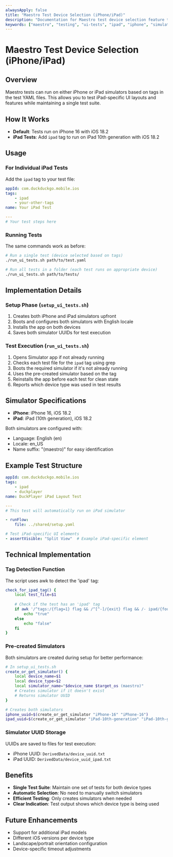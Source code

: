 ```yaml
---
alwaysApply: false
title: "Maestro Test Device Selection (iPhone/iPad)"
description: "Documentation for Maestro test device selection feature that allows tests to run on iPhone or iPad based on tags"
keywords: ["maestro", "testing", "ui-tests", "ipad", "iphone", "simulator", "device-selection", "tags"]
---
```


# Maestro Test Device Selection (iPhone/iPad)

## Overview
Maestro tests can run on either iPhone or iPad simulators based on tags in the test YAML files. This allows you to test iPad-specific UI layouts and features while maintaining a single test suite.

## How It Works
- **Default**: Tests run on iPhone 16 with iOS 18.2
- **iPad Tests**: Add `ipad` tag to run on iPad 10th generation with iOS 18.2

## Usage

### For Individual iPad Tests
Add the `ipad` tag to your test file:

```yaml
appId: com.duckduckgo.mobile.ios
tags:
    - ipad
    - your-other-tags
name: Your iPad Test

---
# Your test steps here
```

### Running Tests
The same commands work as before:
```bash
# Run a single test (device selected based on tags)
./run_ui_tests.sh path/to/test.yaml

# Run all tests in a folder (each test runs on appropriate device)
./run_ui_tests.sh path/to/tests/
```

## Implementation Details

### Setup Phase (`setup_ui_tests.sh`)
1. Creates both iPhone and iPad simulators upfront
2. Boots and configures both simulators with English locale
3. Installs the app on both devices
4. Saves both simulator UUIDs for test execution

### Test Execution (`run_ui_tests.sh`)
1. Opens Simulator app if not already running
2. Checks each test file for the `ipad` tag using grep
3. Boots the required simulator if it's not already running
4. Uses the pre-created simulator based on the tag
5. Reinstalls the app before each test for clean state
6. Reports which device type was used in test results

## Simulator Specifications
- **iPhone**: iPhone 16, iOS 18.2  
- **iPad**: iPad (10th generation), iOS 18.2

Both simulators are configured with:
- Language: English (en)
- Locale: en_US
- Name suffix: "(maestro)" for easy identification

## Example Test Structure
```yaml
appId: com.duckduckgo.mobile.ios
tags:
    - ipad
    - duckplayer
name: DuckPlayer iPad Layout Test

---
# This test will automatically run on iPad simulator

- runFlow: 
    file: ../shared/setup.yaml

# Test iPad-specific UI elements
- assertVisible: "Split View"  # Example iPad-specific element
```

## Technical Implementation

### Tag Detection Function
The script uses awk to detect the 'ipad' tag:
```bash
check_for_ipad_tag() {
    local test_file=$1
    
    # Check if the test has an 'ipad' tag
    if awk '/^tags:/{flag=1} flag && /^[^-]/{exit} flag && /- ipad/{found=1; exit} END{exit !found}' "$test_file" 2>/dev/null; then
        echo "true"
    else
        echo "false"
    fi
}
```

### Pre-created Simulators
Both simulators are created during setup for better performance:
```bash
# In setup_ui_tests.sh
create_or_get_simulator() {
    local device_name=$1
    local device_type=$2
    local simulator_name="$device_name $target_os (maestro)"
    # Creates simulator if it doesn't exist
    # Returns simulator UUID
}

# Creates both simulators
iphone_uuid=$(create_or_get_simulator "iPhone-16" "iPhone-16")
ipad_uuid=$(create_or_get_simulator "iPad-10th-generation" "iPad-10th-generation")
```

### Simulator UUID Storage
UUIDs are saved to files for test execution:
- iPhone UUID: `DerivedData/device_uuid.txt`
- iPad UUID: `DerivedData/device_uuid_ipad.txt`

## Benefits
- **Single Test Suite**: Maintain one set of tests for both device types
- **Automatic Selection**: No need to manually switch simulators
- **Efficient Testing**: Only creates simulators when needed
- **Clear Indication**: Test output shows which device type is being used

## Future Enhancements
- Support for additional iPad models
- Different iOS versions per device type
- Landscape/portrait orientation configuration
- Device-specific timeout adjustments